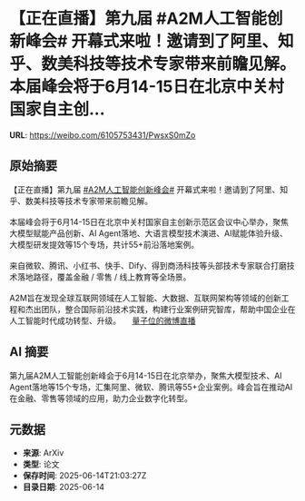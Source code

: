 # 【正在直播】第九届 #A2M人工智能创新峰会# 开幕式来啦！邀请到了阿里、知乎、数美科技等技术专家带来前瞻见解。本届峰会将于6月14-15日在北京中关村国家自主创...

**URL**: https://weibo.com/6105753431/PwsxS0mZo

## 原始摘要

【正在直播】第九届 <a href="https://m.weibo.cn/search?containerid=231522type%3D1%26t%3D10%26q%3D%23A2M%E4%BA%BA%E5%B7%A5%E6%99%BA%E8%83%BD%E5%88%9B%E6%96%B0%E5%B3%B0%E4%BC%9A%23&amp;extparam=%23A2M%E4%BA%BA%E5%B7%A5%E6%99%BA%E8%83%BD%E5%88%9B%E6%96%B0%E5%B3%B0%E4%BC%9A%23" data-hide=""><span class="surl-text">#A2M人工智能创新峰会#</span></a> 开幕式来啦！邀请到了阿里、知乎、数美科技等技术专家带来前瞻见解。<br><br>本届峰会将于6月14-15日在北京中关村国家自主创新示范区会议中心举办，聚焦大模型赋能产品创新、AI Agent落地、大语言模型技术演进、AI赋能体验升级、大模型研发提效等15个专场，共计55+前沿落地案例。<br><br>来自微软、腾讯、小红书、快手、Dify、得到商汤科技等头部技术专家联合打磨技术落地路径，覆盖金融 / 零售 / 线上教育等全场景。<br><br>A2M旨在发现全球互联网领域在人工智能、大数据、互联网架构等领域的创新工程和杰出团队，整合国际前沿技术实践，构建行业案例研究智库，帮助中国企业在人工智能时代成功转型、升级。  <a href="https://weibo.com/l/wblive/p/show/1022:2321325177254761594919" data-hide=""><span class="url-icon"><img style="width: 1rem;height: 1rem" src="https://h5.sinaimg.cn/upload/2015/09/25/3/timeline_card_small_video_default.png" referrerpolicy="no-referrer"></span><span class="surl-text">量子位的微博直播</span></a>

## AI 摘要

第九届A2M人工智能创新峰会于6月14-15日在北京举办，聚焦大模型技术、AI Agent落地等15个专场，汇集阿里、微软、腾讯等55+企业案例。峰会旨在推动AI在金融、零售等领域的应用，助力企业数字化转型。

## 元数据

- **来源**: ArXiv
- **类型**: 论文
- **保存时间**: 2025-06-14T21:03:27Z
- **目录日期**: 2025-06-14
